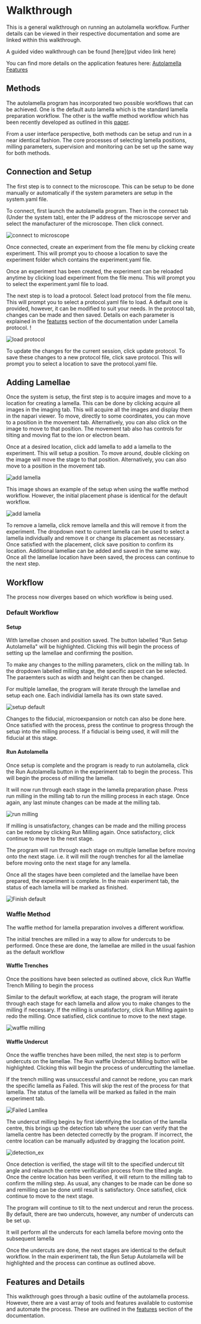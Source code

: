 # Walkthrough

This is a general walkthrough on running an autolamella workflow. Further details can be viewed in their respective documentation and some are linked within this walkthrough.

A guided video walkthrough can be found [here](put video link here)

You can find more details on the application features here: [Autolamella Features](features.md)

## Methods

The autolamella program has incorporated two possible workflows that can be achieved. One is the default auto lamella which is the standard lamella preparation workflow. The other is the waffle method workflow which has been recently developed as outlined in this [paper](https://www.nature.com/articles/s41467-022-29501-3). 

From a user interface perspective, both methods can be setup and run in a near identical fashion. The core processes of selecting lamella positions, milling parameters, supervision and monitoring can be set up the same way for both methods.

## Connection and Setup

The first step is to connect to the microscope. This can be setup to be done manually or automatically if the system parameters are setup in the system.yaml file.

To connect, first launch the autolamella program. Then in the connect tab (Under the system tab), enter the IP address of the microscope server and select the manufacturer of the microscope. Then click connect. 

![connect to microscope](img/walkthrough_2/connect_to_microscope.png)

Once connected, create an experiment from the file menu by clicking create experiment. This will prompt you to choose a location to save the experiment folder which contains the experiment.yaml file. 

Once an experiment has been created, the experiment can be reloaded anytime by clicking load experiment from the file menu. This will prompt you to select the experiment.yaml file to load.

The next step is to load a protocol. Select load protocol from the file menu. This will prompt you to select a protocol.yaml file to load. A default one is provided, however, it can be modified to suit your needs. In the protocol tab, changes can be made and then saved. Details on each parameter is explained in the [features](features.md) section of the documentation under Lamella protocol. !

![load protocol](img/walkthrough_2/change_protocol.png)

To update the changes for the current session, click update protocol. To save these changes to a new protocol file, click save protocol. This will prompt you to select a location to save the protocol.yaml file. 

## Adding Lamellae

Once the system is setup, the first step is to acquire images and move to a location for creating a lamella. This can be done by clicking acquire all images in the imaging tab. This will acquire all the images and display them in the napari viewer. To move, directly to some coordinates, you can move to a position in the movement tab. Alternatively, you can also click on the image to move to that position. The movement tab also has controls for tilting and moving flat to the ion or electron beam.

Once at a desired location, click add lamella to add a lamella to the experiment. This will setup a position. To move around, double clicking on the image will move the stage to that position. Alternatively, you can also move to a position in the movement tab. 

![add lamella](img/walkthrough_2/add_lamella.png)

This image shows an example of the setup when using the waffle method workflow. However, the initial placement phase is identical for the default workflow. 

![add lamella](img/walkthrough_2/default_method_setup.png)


To remove a lamella, click remove lamella and this will remove it from the experiment. The dropdown next to current lamella can be used to select a lamella individually and remove it or change its placement as necessary.
Once satisfied with the placement, click save position to confirm its location. Additional lamellae can be added and saved in the same way. Once all the lamellae location have been saved, the process can continue to the next step.

## Workflow

The process now diverges based on which workflow is being used. 

### Default Workflow

#### Setup

With lamellae chosen and position saved. The button labelled "Run Setup Autolamella" will be highlighted. Clicking this will begin the process of setting up the lamellae and confirming the position. 

To make any changes to the milling parameters, click on the milling tab. In the dropdown labelled milling stage, the specific aspect can be selected. The paraemters such as width and height can then be changed. 

For multiple lamellae, the program will iterate through the lamellae and setup each one. Each individial lamella has its own state saved.

![setup default](img/walkthrough_2/setup_default_lamella.png)

Changes to the fiducial, microexpansion or notch can also be done here. Once satisfied with the process, press the continue to progress through the setup into the milling process. If a fiducial is being used, it will mill the fiducial at this stage.

#### Run Autolamella

Once setup is complete and the program is ready to run autolamella, click the Run Autolamella button in the experiment tab to begin the process. This will begin the process of milling the lamella.

It will now run through each stage in the lamella preparation phase. Press run milling in the milling tab to run the milling process in each stage. Once again, any last minute changes can be made at the milling tab. 

![run milling](img/walkthrough_2/run_milling_default.png)

If milling is unsatisfactory, changes can be made and the milling process can be redone by clicking Run Milling again. Once satisfactory, click continue to move to the next stage. 

The program will run through each stage on multiple lamellae before moving onto the next stage. i.e. it will mill the rough trenches for all the lamellae before moving onto the next stage for any lamella.

Once all the stages have been completed and the lamellae have been prepared, the experiment is complete. In the main experiment tab, the status of each lamella will be marked as finished.

![Finish default](img/walkthrough_2/finish_default.png)

### Waffle Method

The waffle method for lamella preparation involves a different workflow. 

The initial trenches are milled in a way to allow for undercuts to be performed. Once these are done, the lamellae are milled in the usual fashion as the default workflow

#### Waffle Trenches

Once the positions have been selected as outlined above, click Run Waffle Trench Milling to begin the process

Similar to the default workflow, at each stage, the program will iterate through each stage for each lamella and allow you to make changes to the milling if necessary. If the milling is unsatisfactory, click Run Milling again to redo the milling. Once satisfied, click continue to move to the next stage.

![waffle milling](img/walkthrough_2/run_trench_waffle.png)

#### Waffle Undercut


Once the waffle trenches have been milled, the next step is to perform undercuts on the lamellae. The Run waffle Undercut Milling button will be highlighted. Clicking this will begin the process of undercutting the lamellae.

If the trench milling was unsuccessful and cannot be redone, you can mark the specific lamella as Failed. This will skip the rest of the process for that lamella. The status of the lamella will be marked as failed in the main experiment tab.

![Failed Lamllea](img/walkthrough_2/lamella_failed.png)

The undercut milling begins by first identifying the location of the lamella centre, this brings up the detection tab where the user can verify that the lamella centre has been detected correctly by the program. If incorrect, the centre location can be manually adjusted by dragging the location point.

![detection_ex](img/walkthrough_2/detection_ex.png)

Once detection is verified, the stage will tilt to the specified undercut tilt angle and relaunch the centre verification process from the tilted angle. Once the centre location has been verified, it will return to the milling tab to confirm the milling step. As usual, any changes to be made can be done so and remilling can be done until result is satisfactory. Once satisfied, click continue to move to the next stage.

The program will continue to tilt to the next undercut and rerun the process. By default, there are two undercuts, however, any number of undercuts can be set up.

It will perform all the undercuts for each lamella before moving onto the subsequent lamella

Once the undercuts are done, the next stages are identical to the default workflow. In the main experiment tab, the Run Setup Autolamella will be highlighted and the process can continue as outlined above.

## Features and Details

This walkthrough goes through a basic outline of the autolamella process. However, there are a vast array of tools and features available to customise and automate the process. These are outlined in the [features](features.md) section of the documentation. 




